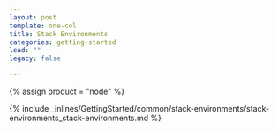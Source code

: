 ```yaml
---
layout: post
template: one-col
title: Stack Environments
categories: getting-started
lead: ""
legacy: false

---
```

{% assign product = "node" %}

{% include _inlines/GettingStarted/common/stack-environments/stack-environments_stack-environments.md %}
